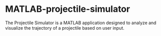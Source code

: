 # MATLAB-projectile-simulator
The Projectile Simulator is a MATLAB application designed to analyze and visualize the trajectory of a projectile based on user input.
